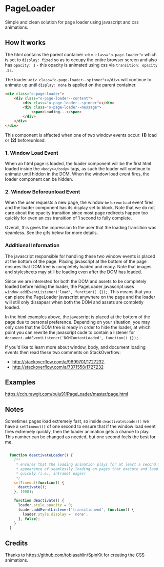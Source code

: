 # PageLoader

Simple and clean solution for page loader using javascript and css animations. 

## How it works

The html contains the parent container `<div class="o-page-loader">` which is set to `display: fixed` so as to occupy the entire browser screen and also has `opacity: 1` - this opacity is animated using css via `transition: opacity .5s`.

The loader `<div class="o-page-loader--spinner"></div>` will continue to animate up until `display: none` is applied on the parent container.

```html
<div class="o-page-loader">
    <div class="o-page-loader--content">
        <div class="o-page-loader--spinner"></div>
        <div class="o-page-loader--message">
            <span>Loading...</span>
        </div>
    </div>
</div>
```

This component is affected when one of two window events occur: **(1)** load or **(2)** beforeunload. 

### 1. Window Load Event

When an html page is loaded, the loader component will be the first html loaded inside the `<body></body>` tags, as such the loader will continue to animate until hidden in the DOM. When the window load event fires, the loader component can be hidden.

### 2. Window Beforeunload Event

When the user requests a new page, the window `beforeunload` event fires and the loader component has its display set to block. Note that we do not care about the opacity transition since most page redirects happen too quickly for even an css transition of 1 second to fully complete.

Overall, this gives the impression to the user that the loading transition was seamless. See the gifs below for more details.

### Additional Information

The javascript responsible for handling these two window events is placed at the bottom of the page. Placing javascript at the bottom of the page ensures that DOM tree is completely loaded and ready. Note that images and stylesheets may still be loading even after the DOM has loaded. 

Since we are interested for both the DOM and assets to be completely loaded before hiding the loader, the PageLoader javascript uses `window.addEventListener('load', function() {});`. This means that you can place the PageLoader javascript anywhere on the page and the loader will still only dissapear when both the DOM and assets are completly loaded.

In the html examples above, the javascript is placed at the bottom of the page due to personal preference. Depending on your situation, you may only care that the DOM tree is ready in order to hide the loader, at which point you can rewrite the javascript code to contain a listener for `document.addEventListener('DOMContentLoaded', function() {});`.

If you'd like to learn more about window, body, and document loading events then read these two comments on StackOverflow:
* http://stackoverflow.com/a/9899701/1727232.
* http://stackoverflow.com/a/7371558/1727232
 
## Examples

https://cdn.rawgit.com/puiu91/PageLoader/master/page.html

## Notes

Sometimes pages load extremely fast, so inside `deactivateLoader()` we have a `setTimeout()` of one second to ensure that if the window load event fires extremely quickly, then the loader animation gets a chance to play. This number can be changed as needed, but one second feels the best for me.

```js

  function deactivateLoader() {
    /**
     * ensures that the loading animation plays for at least a second to give the 
     * appearance of seamlessly loading on pages that execute and load extremely 
     * quickly (i.e., intranet pages)
     */
    setTimeout(function() {
      deactivate();
    }, 1000);

    function deactivate() {
      loader.style.opacity = 0;
      loader.addEventListener('transitionend', function() {
        loader.style.display = 'none';
      }, false);
    }
  }

```
## Credits

Thanks to https://github.com/tobiasahlin/SpinKit for creating the CSS animations.
